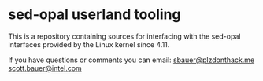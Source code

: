 # sed-opal userland tooling

This is a repository containing sources for interfacing with the sed-opal interfaces provided by the Linux kernel since 4.11.

If you have questions or comments you can email:
sbauer@plzdonthack.me
scott.bauer@intel.com
